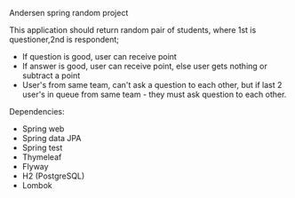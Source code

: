 Andersen spring random project

This application should return random pair of students, where 1st is 
questioner,2nd is respondent;
* If question is good, user can receive point
* If answer is good, user can receive point, else user gets nothing or subtract a point
* User's from same team, can't ask a question to each other, 
but if last 2 user's in queue from same team - they must ask question to each other.

Dependencies:
* Spring web
* Spring data JPA
* Spring test
* Thymeleaf
* Flyway
* H2 (PostgreSQL)
* Lombok
